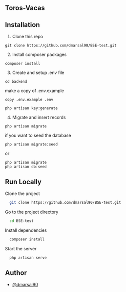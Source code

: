 

## Toros-Vacas


## Installation

1. Clone this repo

```
git clone https://github.com/dmarsal90/BSE-test.git
```

2. Install composer packages

```
composer install
```

3. Create and setup .env file

```
cd backend
```
make a copy of .env.example
```
copy .env.example .env
```
```
php artisan key:generate
```



4. Migrate and insert records

```
php artisan migrate
```
if you want to seed the database 
```
php artisan migrate:seed
```
or
```
php artisan migrate
php artisan db:seed
```


## Run Locally

Clone the project

```bash
  git clone https://github.com/dmarsal90/BSE-test.git
```

Go to the project directory

```bash
  cd BSE-test
```

Install dependencies

```bash
  composer install
```

Start the server

```bash
  php artisan serve
```
## Author

- [@dmarsal90](https://www.github.com/dmarsal90)

